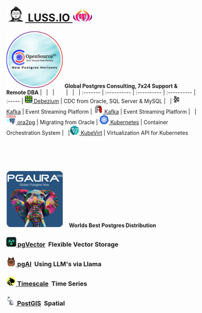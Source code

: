  

# [<img height=40 width=50 src=img/budha.png> LUSS.IO <img height=33 width=55 src=img/pgaura.png>](https://pgora.com)

<img height=150 width=150 src=img/opensourcepg.png>  **Global Postgres Consulting, 7x24 Support & Remote DBA**
| &nbsp; | &nbsp; | &nbsp;&nbsp;&nbsp;&nbsp;&nbsp;&nbsp; | &nbsp; | &nbsp; 
| :------- | :---------- | :---------- | :---------- | :----- 
| [<img height=20 width=20 src=img/debezium.jpg> Debezium](https://debezium.io)    | CDC from Oracle, SQL Server & MySQL  | &nbsp; |[<img height=20 width=25 src=img/kafka.jpg> Kafka](https://kafka.apache.org)           | Event Streaming Platform
| [<img height=25 width=25 src=img/apicurio.jpg> Kafka](https://kafka.apache.org)  | Event Streaming Platform             | &nbsp; |[<img height=25 width=25 src=img/ora2pg.png> ora2pg](https://github.com/ora2pg/ora2pg) | Migrating from Oracle
| [<img height=25 width=25 src=img/k8s.svg> Kubernetes]()                          | Container Orchestration System       | &nbsp; |[<img height=25 width=25 src=img/kubevirt.png> KubeVirt](https://kubevirt.io)          | Virtualization API for Kubernetes

# &nbsp;

<img height=150 width=150 src=img/pgaura-global-postgres.png> &nbsp;&nbsp; **Worlds Best Postgres Distribution**

### [<img height=25 width25 src=img/vector.png>&nbsp;pgVector](https://github.com/pg_vector)&nbsp;&nbsp;Flexible Vector Storage
### [<img height=25 width25 src=img/pgai.jpg>&nbsp;pgAI](https://github.com/timescaledb/pgai)&nbsp;&nbsp;Using LLM's via Llama
### [<img height=25 width25 src=img/timescale.png>&nbsp;Timescale](https://github.com/timescaledb/timescale)&nbsp;&nbsp;Time Series
### [<img height=25 width25 src=img/postgis.jpg>&nbsp;PostGIS](https://github.com/timescaledb/pgai)&nbsp;&nbsp;Spatial

